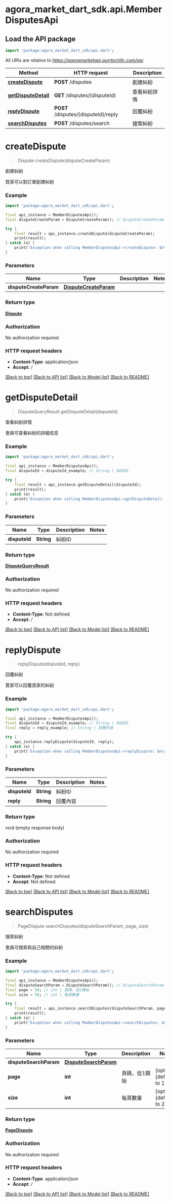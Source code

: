 # agora_market_dart_sdk.api.MemberDisputesApi

## Load the API package
```dart
import 'package:agora_market_dart_sdk/api.dart';
```

All URIs are relative to *https://agoramarketapi.purrtechllc.com/api*

Method | HTTP request | Description
------------- | ------------- | -------------
[**createDispute**](MemberDisputesApi.md#createdispute) | **POST** /disputes | 創建糾紛
[**getDisputeDetail**](MemberDisputesApi.md#getdisputedetail) | **GET** /disputes/{disputeId} | 查看糾紛詳情
[**replyDispute**](MemberDisputesApi.md#replydispute) | **POST** /disputes/{disputeId}/reply | 回覆糾紛
[**searchDisputes**](MemberDisputesApi.md#searchdisputes) | **POST** /disputes/search | 搜索糾紛


# **createDispute**
> Dispute createDispute(disputeCreateParam)

創建糾紛

買家可以對訂單創建糾紛

### Example
```dart
import 'package:agora_market_dart_sdk/api.dart';

final api_instance = MemberDisputesApi();
final disputeCreateParam = DisputeCreateParam(); // DisputeCreateParam | 

try {
    final result = api_instance.createDispute(disputeCreateParam);
    print(result);
} catch (e) {
    print('Exception when calling MemberDisputesApi->createDispute: $e\n');
}
```

### Parameters

Name | Type | Description  | Notes
------------- | ------------- | ------------- | -------------
 **disputeCreateParam** | [**DisputeCreateParam**](DisputeCreateParam.md)|  | 

### Return type

[**Dispute**](Dispute.md)

### Authorization

No authorization required

### HTTP request headers

 - **Content-Type**: application/json
 - **Accept**: */*

[[Back to top]](#) [[Back to API list]](../README.md#documentation-for-api-endpoints) [[Back to Model list]](../README.md#documentation-for-models) [[Back to README]](../README.md)

# **getDisputeDetail**
> DisputeQueryResult getDisputeDetail(disputeId)

查看糾紛詳情

會員可查看糾紛的詳細信息

### Example
```dart
import 'package:agora_market_dart_sdk/api.dart';

final api_instance = MemberDisputesApi();
final disputeId = disputeId_example; // String | 糾紛ID

try {
    final result = api_instance.getDisputeDetail(disputeId);
    print(result);
} catch (e) {
    print('Exception when calling MemberDisputesApi->getDisputeDetail: $e\n');
}
```

### Parameters

Name | Type | Description  | Notes
------------- | ------------- | ------------- | -------------
 **disputeId** | **String**| 糾紛ID | 

### Return type

[**DisputeQueryResult**](DisputeQueryResult.md)

### Authorization

No authorization required

### HTTP request headers

 - **Content-Type**: Not defined
 - **Accept**: */*

[[Back to top]](#) [[Back to API list]](../README.md#documentation-for-api-endpoints) [[Back to Model list]](../README.md#documentation-for-models) [[Back to README]](../README.md)

# **replyDispute**
> replyDispute(disputeId, reply)

回覆糾紛

賣家可以回覆買家的糾紛

### Example
```dart
import 'package:agora_market_dart_sdk/api.dart';

final api_instance = MemberDisputesApi();
final disputeId = disputeId_example; // String | 糾紛ID
final reply = reply_example; // String | 回覆內容

try {
    api_instance.replyDispute(disputeId, reply);
} catch (e) {
    print('Exception when calling MemberDisputesApi->replyDispute: $e\n');
}
```

### Parameters

Name | Type | Description  | Notes
------------- | ------------- | ------------- | -------------
 **disputeId** | **String**| 糾紛ID | 
 **reply** | **String**| 回覆內容 | 

### Return type

void (empty response body)

### Authorization

No authorization required

### HTTP request headers

 - **Content-Type**: Not defined
 - **Accept**: Not defined

[[Back to top]](#) [[Back to API list]](../README.md#documentation-for-api-endpoints) [[Back to Model list]](../README.md#documentation-for-models) [[Back to README]](../README.md)

# **searchDisputes**
> PageDispute searchDisputes(disputeSearchParam, page, size)

搜索糾紛

會員可搜索與自己相關的糾紛

### Example
```dart
import 'package:agora_market_dart_sdk/api.dart';

final api_instance = MemberDisputesApi();
final disputeSearchParam = DisputeSearchParam(); // DisputeSearchParam | 
final page = 56; // int | 頁碼，從1開始
final size = 56; // int | 每頁數量

try {
    final result = api_instance.searchDisputes(disputeSearchParam, page, size);
    print(result);
} catch (e) {
    print('Exception when calling MemberDisputesApi->searchDisputes: $e\n');
}
```

### Parameters

Name | Type | Description  | Notes
------------- | ------------- | ------------- | -------------
 **disputeSearchParam** | [**DisputeSearchParam**](DisputeSearchParam.md)|  | 
 **page** | **int**| 頁碼，從1開始 | [optional] [default to 1]
 **size** | **int**| 每頁數量 | [optional] [default to 20]

### Return type

[**PageDispute**](PageDispute.md)

### Authorization

No authorization required

### HTTP request headers

 - **Content-Type**: application/json
 - **Accept**: */*

[[Back to top]](#) [[Back to API list]](../README.md#documentation-for-api-endpoints) [[Back to Model list]](../README.md#documentation-for-models) [[Back to README]](../README.md)


